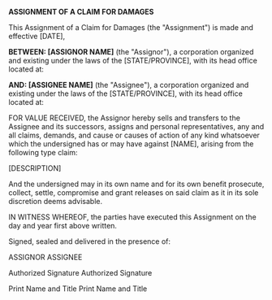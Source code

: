**ASSIGNMENT OF A CLAIM FOR DAMAGES**

This Assignment of a Claim for Damages (the "Assignment") is made and
effective \[DATE\],

**BETWEEN: \[ASSIGNOR NAME\]** (the \"Assignor\"), a corporation
organized and existing under the laws of the \[STATE/PROVINCE\], with
its head office located at:

**AND: \[ASSIGNEE NAME\]** (the \"Assignee\"), a corporation organized
and existing under the laws of the \[STATE/PROVINCE\], with its head
office located at:

FOR VALUE RECEIVED, the Assignor hereby sells and transfers to the
Assignee and its successors, assigns and personal representatives, any
and all claims, demands, and cause or causes of action of any kind
whatsoever which the undersigned has or may have against \[NAME\],
arising from the following type claim:

\[DESCRIPTION\]

And the undersigned may in its own name and for its own benefit
prosecute, collect, settle, compromise and grant releases on said claim
as it in its sole discretion deems advisable.

IN WITNESS WHEREOF, the parties have executed this Assignment on the day
and year first above written.

Signed, sealed and delivered in the presence of:

ASSIGNOR ASSIGNEE

Authorized Signature Authorized Signature

Print Name and Title Print Name and Title
